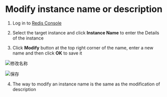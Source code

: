 # Modify instance name or description

1. Log in to [Redis Console](https://redis-console.jdcloud.com/redis)

2. Select the target instance and click **Instance Name** to enter the Details of the instance

3. Click **Modify** button at the top right corner of the name, enter a new name and then click **OK** to save it

![修改名称](https://github.com/jdcloudcom/cn/blob/master/image/Redis/modifynd.png)

![保存](https://github.com/jdcloudcom/cn/blob/master/image/Redis/modifynd2.png)

4. The way to modify an instance name is the same as the modification of description
